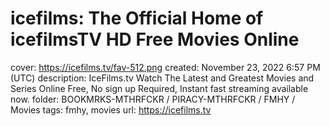 # icefilms: The Official Home of icefilmsTV HD Free Movies Online

cover: https://icefilms.tv/fav-512.png
created: November 23, 2022 6:57 PM (UTC)
description: IceFilms.tv Watch The Latest and Greatest Movies and Series Online Free, No sign up Required, Instant fast streaming available now.
folder: BOOKMRKS-MTHRFCKR / PIRACY-MTHRFCKR / FMHY / Movies
tags: fmhy, movies
url: https://icefilms.tv
